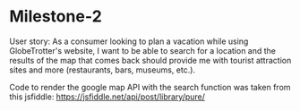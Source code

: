 # Milestone-2

User story: As a consumer looking to plan a vacation while using GlobeTrotter's website, I want to be able to search for a location and the results of the map that comes back should provide me with tourist attraction sites and more (restaurants, bars, museums, etc.).

Code to render the google map API with the search function was taken from this jsfiddle:
https://jsfiddle.net/api/post/library/pure/

